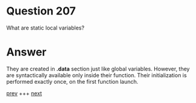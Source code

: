 
# Question 207



What are static local variables? 


# Answer



They are created in __.data__ section just like global variables. However,
they are syntactically available only inside their function. Their initialization
is performed exactly once, on the first function launch.


[prev](206.md) +++ [next](208.md)
